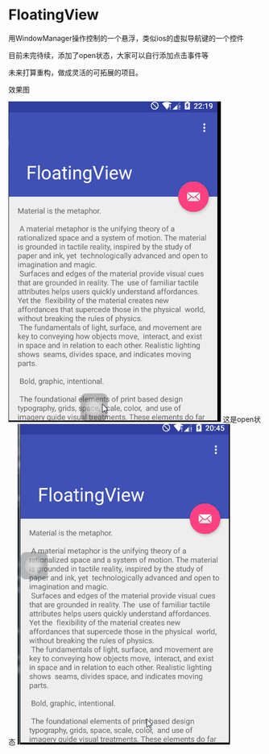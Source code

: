# FloatingView
用WindowManager操作控制的一个悬浮，类似ios的虚拟导航键的一个控件

目前未完待续，添加了open状态，大家可以自行添加点击事件等

未来打算重构，做成灵活的可拓展的项目。

效果图

![image](https://github.com/jovial-lily/FloatingView/blob/master/floatingView.gif)
这是open状态
![image](https://github.com/jovial-lily/FloatingView/blob/master/floatingPopView.gif)
